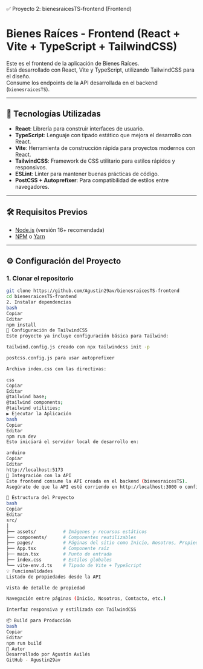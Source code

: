✅ Proyecto 2: bienesraicesTS-frontend (Frontend)
# Bienes Raíces - Frontend (React + Vite + TypeScript + TailwindCSS)

Este es el frontend de la aplicación de Bienes Raíces.  
Está desarrollado con React, Vite y TypeScript, utilizando TailwindCSS para el diseño.  
Consume los endpoints de la API desarrollada en el backend (`bienesraicesTS`).

---

## 🚀 Tecnologías Utilizadas

- **React**: Librería para construir interfaces de usuario.
- **TypeScript**: Lenguaje con tipado estático que mejora el desarrollo con React.
- **Vite**: Herramienta de construcción rápida para proyectos modernos con React.
- **TailwindCSS**: Framework de CSS utilitario para estilos rápidos y responsivos.
- **ESLint**: Linter para mantener buenas prácticas de código.
- **PostCSS + Autoprefixer**: Para compatibilidad de estilos entre navegadores.

---

## 🛠️ Requisitos Previos

- [Node.js](https://nodejs.org) (versión 16+ recomendada)
- [NPM](https://www.npmjs.com/) o [Yarn](https://yarnpkg.com/)

---

## ⚙️ Configuración del Proyecto

### 1. Clonar el repositorio

```bash
git clone https://github.com/Agustin29av/bienesraicesTS-frontend
cd bienesraicesTS-frontend
2. Instalar dependencias
bash
Copiar
Editar
npm install
🌈 Configuración de TailwindCSS
Este proyecto ya incluye configuración básica para Tailwind:

tailwind.config.js creado con npx tailwindcss init -p

postcss.config.js para usar autoprefixer

Archivo index.css con las directivas:

css
Copiar
Editar
@tailwind base;
@tailwind components;
@tailwind utilities;
▶️ Ejecutar la Aplicación
bash
Copiar
Editar
npm run dev
Esto iniciará el servidor local de desarrollo en:

arduino
Copiar
Editar
http://localhost:5173
🔗 Integración con la API
Este frontend consume la API creada en el backend (bienesraicesTS).
Asegúrate de que la API esté corriendo en http://localhost:3000 o configurá los endpoints según tu entorno.

🧱 Estructura del Proyecto
bash
Copiar
Editar
src/
│
├── assets/          # Imágenes y recursos estáticos
├── components/      # Componentes reutilizables
├── pages/           # Páginas del sitio como Inicio, Nosotros, Propiedades
├── App.tsx          # Componente raíz
├── main.tsx         # Punto de entrada
├── index.css        # Estilos globales
└── vite-env.d.ts    # Tipado de Vite + TypeScript
💡 Funcionalidades
Listado de propiedades desde la API

Vista de detalle de propiedad

Navegación entre páginas (Inicio, Nosotros, Contacto, etc.)

Interfaz responsiva y estilizada con TailwindCSS

📦 Build para Producción
bash
Copiar
Editar
npm run build
👤 Autor
Desarrollado por Agustín Avilés
GitHub - Agustin29av
